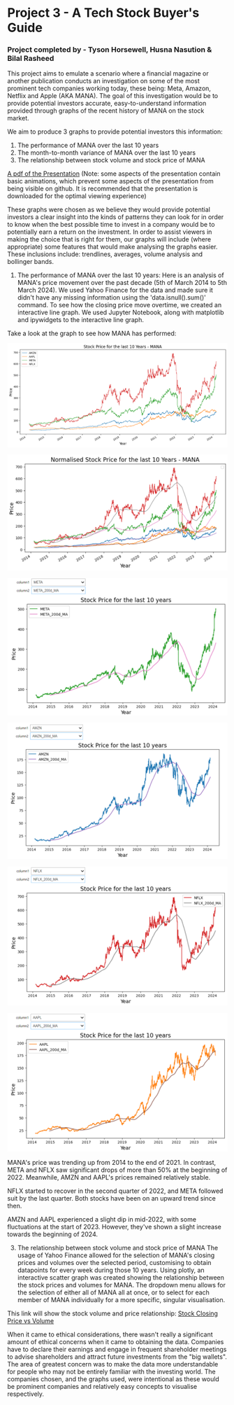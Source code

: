 # Project 3 - A Tech Stock Buyer's Guide
### Project completed by - Tyson Horsewell, Husna Nasution & Bilal Rasheed

This project aims to emulate a scenario where a financial magazine or another publication conducts an investigation on some of the most prominent tech companies working today, these being: Meta, Amazon, Netflix and Apple (AKA MANA). The goal of this investigation would be to provide potential investors accurate, easy-to-understand information provided through graphs of the recent history of MANA on the stock market.

We aim to produce 3 graphs to provide potential investors this information:
1. The performance of MANA over the last 10 years
2. The month-to-month variance of MANA over the last 10 years
3. The relationship between stock volume and stock price of MANA

[A pdf of the Presentation](https://github.com/horsewell/project-3/blob/main/Financial%20Analysis%20of%20MANA.pptx) (Note: some aspects of the presentation contain basic animations, which prevent some aspects of the presentation from being visible on github. It is recommended that the presentation is downloaded for the optimal viewing experience)

These graphs were chosen as we believe they would provide potential investors a clear insight into the kinds of patterns they can look for in order to know when the best possible time to invest in a company would be to potentially earn a return on the investment. In order to assist viewers in making the choice that is right for them, our graphs will include (where appropriate) some features that would make analysing the graphs easier. These inclusions include: trendlines, averages, volume analysis and bollinger bands.

1. The performance of MANA over the last 10 years:
Here is an analysis of MANA's price movement over the past decade (5th of March 2014 to 5th March 2024). We used Yahoo Finance for the data and made sure it didn't have any missing information using the 'data.isnull().sum()' command.
To see how the closing price move overtime, we created an interactive line graph. We used Jupyter Notebook, along with matplotlib and ipywidgets to the interactive line graph.

Take a look at the graph to see how MANA has performed:

![MANA](Output/MANA_Stock_Price_without_normalisation.png)

![MANA](Output/MANA_Normalised_Stock_Price_200days.png)

![META](Output/META_Stock_Price_new.png)

![AMZN](Output/AMZN_Stock_Price_new.png)

![NFLX](Output/NFLX_Stock_Price_new.png)

![AAPL](Output/AAPL_Stock_Price_new.png)

MANA's price was trending up from 2014 to the end of 2021. In contrast, META and NFLX saw significant drops of more than 50% at the beginning of 2022. Meanwhile, AMZN and AAPL's prices remained relatively stable.

NFLX started to recover in the second quarter of 2022, and META followed suit by the last quarter. Both stocks have been on an upward trend since then.

AMZN and AAPL experienced a slight dip in mid-2022, with some fluctuations at the start of 2023. However, they've shown a slight increase towards the beginning of 2024.

3. The relationship between stock volume and stock price of MANA
The usage of Yahoo Finance allowed for the selection of MANA's closing prices and volumes over the selected period, customising to obtain datapoints for every week during those 10 years. Using plotly, an interactive scatter graph was created showing the relationship between the stock prices and volumes for MANA. The dropdown menu allows for the selection of either all of MANA all at once, or to select for each member of MANA individually for a more specific, singular visualisation.

This link will show the stock volume and price relationship:
[Stock Closing Price vs Volume](https://horsewell.github.io/project-3/pricevolgraph.html)

When it came to ethical considerations, there wasn't really a significant amount of ethical concerns when it came to obtaining the data. Companies have to declare their earnings and engage in frequent shareholder meetings to advise shareholders and attract future investments from the "big wallets". The area of greatest concern was to make the data more understandable for people who may not be entirely familiar with the investing world. The companies chosen, and the graphs used, were intentional as these would be prominent companies and relatively easy concepts to visualise respectively.
